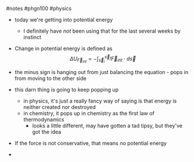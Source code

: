 #notes #phgn100 #physics

- today we're getting into potential energy
	- I definitely have *not* been using that for the last several weeks by instinct 
- Change in potential energy is defined as $$\Delta U_{\vec{F}_{int}}= - \int_{\vec{s}_{i}}^{\vec{s}_{f}}\vec{F}_{int}\cdot d\vec{s}$$
- the minus sign is hanging out from just balancing the equation - pops in from moving to the other side

- this darn thing is going to keep popping up
	- in physics, it's just a really fancy way of saying is that energy is neither created nor destroyed
	- in chemistry, it pops up in chemistry as the first law of thermodynamics
		- looks a little different, may have gotten a tad tipsy, but they've got the idea
- If the force is not conservative, that means no potential energy
- 